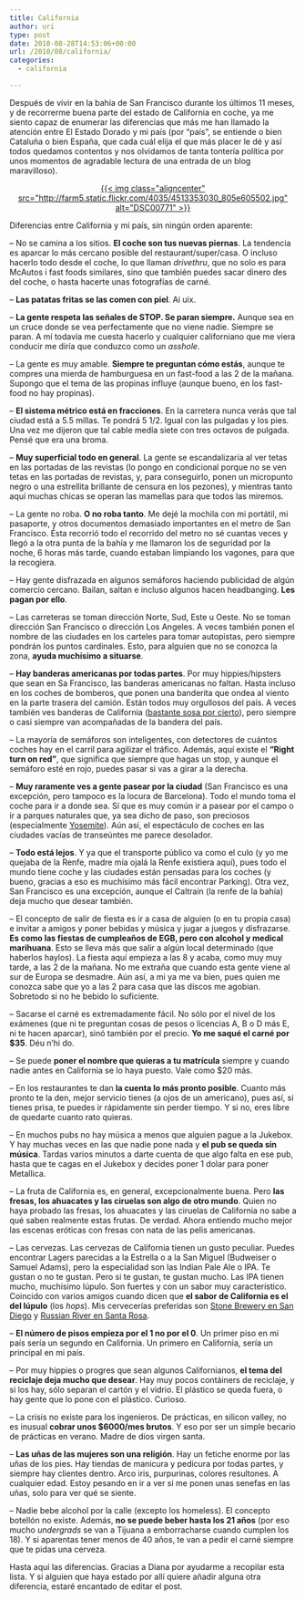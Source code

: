 ```yaml
---
title: California
author: uri
type: post
date: 2010-08-28T14:53:06+00:00
url: /2010/08/california/
categories:
  - california

---
```

Después de vivir en la bahía de San Francisco durante los últimos 11 meses, y de recorrerme buena parte del estado de California en coche, ya me siento capaz de enumerar las diferencias que más me han llamado la atención entre El Estado Dorado y mi país (por &#8220;país&#8221;, se entiende o bien Cataluña o bien España, que cada cuál elija el que más placer le dé y así todos quedamos contentos y nos olvidamos de tanta tontería política por unos momentos de agradable lectura de una entrada de un blog maravilloso).

<p style="text-align: center;">
  <a class="flickr-image aligncenter" title="DSC00771" href="http://www.flickr.com/photos/enochrooted/4513353030/">{{< img class="aligncenter" src="http://farm5.static.flickr.com/4035/4513353030_805e605502.jpg" alt="DSC00771" >}}</a>
</p>

Diferencias entre California y mi país, sin ningún orden aparente:

&#8211; No se camina a los sitios. **El coche son tus nuevas piernas**. La tendencia es aparcar lo más cercano posible del restaurant/super/casa. O incluso hacerlo todo desde el coche, lo que llaman _drivethru_, que no solo es para McAutos i fast foods similares, sino que también puedes sacar dinero des del coche, o hasta hacerte unas fotografías de carné.

&#8211; **Las patatas fritas se las comen con piel**. Ai uix.

&#8211; **La gente respeta las señales de STOP. Se paran siempre.** Aunque sea en un cruce donde se vea perfectamente que no viene nadie. Siempre se paran. A mí todavía me cuesta hacerlo y cualquier californiano que me viera conducir me diría que conduzco como un _asshole_.

&#8211; La gente es muy amable. **Siempre te preguntan cómo estás**, aunque te compres una mierda de hamburguesa en un fast-food a las 2 de la mañana. Supongo que el tema de las propinas influye (aunque bueno, en los fast-food no hay propinas).

&#8211; **El sistema métrico está en fracciones**. En la carretera nunca verás que tal ciudad está a 5.5 millas. Te pondrá 5 1/2. Igual con las pulgadas y los pies. Una vez me dijeron que tal cable medía siete con tres octavos de pulgada. Pensé que era una broma.

&#8211; **Muy superficial todo en general**. La gente se escandalizaría al ver tetas en las portadas de las revistas (lo pongo en condicional porque no se ven tetas en las portadas de revistas, y, para conseguirlo, ponen un micropunto negro o una estrellita brillante de censura en los pezones), y mientras tanto aquí muchas chicas se operan las mamellas para que todos las miremos.

&#8211; La gente no roba. **O no roba tanto**. Me dejé la mochila con mi portátil, mi pasaporte, y otros documentos demasiado importantes en el metro de San Francisco. Ésta recorrió todo el recorrido del metro no sé cuantas veces y llegó a la otra punta de la bahía y me llamaron los de seguridad por la noche, 6 horas más tarde, cuando estaban limpiando los vagones, para que la recogiera.

&#8211; Hay gente disfrazada en algunos semáforos haciendo publicidad de algún comercio cercano. Bailan, saltan e incluso algunos hacen headbanging. **Les pagan por ello**.

&#8211; Las carreteras se toman dirección Norte, Sud, Este u Oeste. No se toman dirección San Francisco o dirección Los Angeles. A veces también ponen el nombre de las ciudades en los carteles para tomar autopistas, pero siempre pondrán los puntos cardinales. Esto, para alguien que no se conozca la zona, **ayuda muchísimo a situarse**.

&#8211; **Hay banderas americanas por todas partes**. Por muy hippies/hipsters que sean en Sa Francisco, las banderas americanas no faltan. Hasta incluso en los coches de bomberos, que ponen una banderita que ondea al viento en la parte trasera del camión. Están todos muy orgullosos del país. A veces también ves banderas de California ([bastante sosa por cierto][1]), pero siempre o casi siempre van acompañadas de la bandera del país.

&#8211; La mayoría de semáforos son inteligentes, con detectores de cuántos coches hay en el carril para agilizar el tráfico. Además, aquí existe el **&#8220;Right turn on red&#8221;**, que significa que siempre que hagas un stop, y aunque el semáforo esté en rojo, puedes pasar si vas a girar a la derecha.

&#8211; **Muy raramente ves a gente pasear por la ciudad** (San Francisco es una excepción, pero tampoco es la locura de Barcelona). Todo el mundo toma el coche para ir a donde sea. Sí que es muy común ir a pasear por el campo o ir a parques naturales que, ya sea dicho de paso, son preciosos (especialmente [Yosemite][2]). Aún así, el espectáculo de coches en las ciudades vacías de transeúntes me parece desolador.

&#8211; **Todo está lejos**. Y ya que el transporte público va como el culo (y yo me quejaba de la Renfe, madre mía ojalá la Renfe existiera aquí), pues todo el mundo tiene coche y las ciudades están pensadas para los coches (y bueno, gracias a eso es muchísimo más fácil encontrar Parking). Otra vez, San Francisco es una excepción, aunque el Caltrain (la renfe de la bahía) deja mucho que desear también.

&#8211; El concepto de salir de fiesta es ir a casa de alguien (o en tu propia casa) e invitar a amigos y poner bebidas y música y jugar a juegos y disfrazarse. **Es como las fiestas de cumpleaños de EGB, pero con alcohol y medical marihuana**. Esto se lleva más que salir a algún local determinado (que haberlos haylos). La fiesta aquí empieza a las 8 y acaba, como muy muy tarde, a las 2 de la mañana. No me extraña que cuando esta gente viene al sur de Europa se desmadre. Aún así, a mi ya me va bien, pues quien me conozca sabe que yo a las 2 para casa que las discos me agobian. Sobretodo si no he bebido lo suficiente.

&#8211; Sacarse el carné es extremadamente fácil. No sólo por el nivel de los exámenes (que ni te preguntan cosas de pesos o licencias A, B o D más E, ni te hacen aparcar), sinó también por el precio. **Yo me saqué el carné por $35**. Déu n&#8217;hi do.

&#8211; Se puede **poner el nombre que quieras a tu matrícula** siempre y cuando nadie antes en California se lo haya puesto. Vale como $20 más.

&#8211; En los restaurantes te dan **la cuenta lo más pronto posible**. Cuanto más pronto te la den, mejor servicio tienes (a ojos de un americano), pues así, si tienes prisa, te puedes ir rápidamente sin perder tiempo. Y si no, eres libre de quedarte cuanto rato quieras.

&#8211; En muchos pubs no hay música a menos que alguien pague a la Jukebox. Y hay muchas veces en las que nadie pone nada y **el pub se queda sin música**. Tardas varios minutos a darte cuenta de que algo falta en ese pub, hasta que te cagas en el Jukebox y decides poner 1 dolar para poner Metallica.

&#8211; La fruta de California es, en general, excepcionalmente buena. Pero **las fresas, los ahuacates y las ciruelas son algo de otro mundo**. Quien no haya probado las fresas, los ahuacates y las ciruelas de California no sabe a qué saben realmente estas frutas. De verdad. Ahora entiendo mucho mejor las escenas eróticas con fresas con nata de las pelis americanas.

&#8211; Las cervezas. Las cervezas de California tienen un gusto peculiar. Puedes encontrar Lagers parecidas a la Estrella o a la San Miguel (Budweiser o Samuel Adams), pero la especialidad son las Indian Pale Ale o IPA. Te gustan o no te gustan. Pero si te gustan, te gustan mucho. Las IPA tienen mucho, muchísimo lúpulo. Son fuertes y con un sabor muy característico. Coincido con varios amigos cuando dicen que **el sabor de California es el del lúpulo** (los _hops_). Mis cervecerías preferidas son [Stone Brewery en San Diego][3] y [Russian River en Santa Rosa][4].

&#8211; **El número de pisos empieza por el 1 no por el 0**. Un primer piso en mi país sería un segundo en California. Un primero en California, sería un principal en mi país.

&#8211; Por muy hippies o progres que sean algunos Californianos, **el tema del reciclaje deja mucho que desear**. Hay muy pocos contáiners de reciclaje, y si los hay, sólo separan el cartón y el vidrio. El plástico se queda fuera, o hay gente que lo pone con el plástico. Curioso.

&#8211; La crisis no existe para los ingenieros. De prácticas, en silicon valley, no es inusual **cobrar unos $6000/mes brutos**. Y eso por ser un simple becario de prácticas en verano. Madre de dios virgen santa.

&#8211; **Las uñas de las mujeres son una religión**. Hay un fetiche enorme por las uñas de los pies. Hay tiendas de manicura y pedicura por todas partes, y siempre hay clientes dentro. Arco iris, purpurinas, colores resultones. A cualquier edad. Estoy pesando en ir a ver si me ponen unas senefas en las uñas, solo para ver qué se siente.

&#8211; Nadie bebe alcohol por la calle (excepto los homeless). El concepto botellón no existe. Además, **no se puede beber hasta los 21 años** (por eso mucho _undergrads_ se van a Tijuana a emborracharse cuando cumplen los 18). Y si aparentas tener menos de 40 años, te van a pedir el carné siempre que te pidas una cerveza.

Hasta aquí las diferencias. Gracias a Diana por ayudarme a recopilar esta lista. Y si alguien que haya estado por allí quiere añadir alguna otra diferencia, estaré encantado de editar el post.

 [1]: http://www.hesterinc.com/images/california_flag_lg.gif
 [2]: http://es.wikipedia.org/wiki/Yosemite
 [3]: http://www.stonebrew.com/
 [4]: http://www.russianriverbrewing.com/